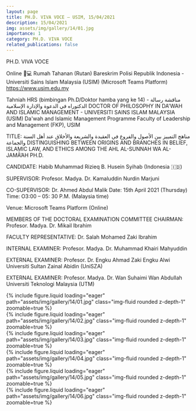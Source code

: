 ```yaml
---
layout: page
title: PH.D. VIVA VOCE – USIM, 15/04/2021
description: 15/04/2021
img: assets/img/gallery/14/01.jpg
importance: 1
category: PH.D. VIVA VOCE
related_publications: false
---
```


<p class="distill-post-title">PH.D. VIVA VOCE</p>

Online 📡💻 Rumah Tahanan (Rutan) Bareskrim Polisi Republik Indonesia - Universiti Sains Islam Malaysia (USIM) (Microsoft Teams Platform) https://www.usim.edu.my

Tahniah HRS (bimbingan Ph.D/Doktor hamba yang ke 14) - مناقشة رسالة الدكتوراه في الدعوة والإدارة الإسلامية DOCTOR OF PHILOSOPHY IN DA'WAH AND ISLAMIC MANAGEMENT - UNIVERSITI SAINS ISLAM MALAYSIA (USIM) Da'wah and Islamic Management Programme Faculty of Leadership and Management (FKP), USIM

TITLE: مناهج التمییز بین الأصول والفروع في العقیدة والشریعة والأخلاق عند أهل السنة والجماعة DISTINGUISHING BETWEEN ORIGINS AND BRANCHES IN BELIEF, ISLAMIC LAW, AND ETHICS AMONG THE AHL AL-SUNNAH WA AL-JAMĀ’AH PH.D.

CANDIDATE: Habib Muhammad Rizieq B. Husein Syihab (Indonesia 🇮🇩)

SUPERVISOR: Profesor. Madya. Dr. Kamaluddin Nurdin Marjuni

CO-SUPERVISOR: Dr. Ahmed Abdul Malik Date: 15th April 2021 (Thursday) Time: O3:00 – 05: 30 P.M. (Malaysia time)

Venue: Microsoft Teams Platform (Online)

MEMBERS OF THE DOCTORAL EXAMINATION COMMITTEE CHAIRMAN: Profesor. Madya. Dr. Mikail Ibrahim

FACULTY REPRESENTATIVE: Dr. Salah Mohamed Zaki Ibrahim

INTERNAL EXAMINER: Profesor. Madya. Dr. Muhammad Khairi Mahyuddin

EXTERNAL EXAMINER: Profesor. Dr. Engku Ahmad Zaki Engku Alwi Universiti Sultan Zainal Abidin (UniSZA)

EXTERNAL EXAMINER: Profesor. Madya. Dr. Wan Suhaimi Wan Abdullah Universiti Teknologi Malaysia (UTM)

<div class="row mt-3">
    <div class="col-sm mt-3 mt-md-0">
        {% include figure.liquid loading="eager" path="assets/img/gallery/14/01.jpg" class="img-fluid rounded z-depth-1" zoomable=true %}
    </div>
    <div class="col-sm mt-3 mt-md-0">
        {% include figure.liquid loading="eager" path="assets/img/gallery/14/02.jpg" class="img-fluid rounded z-depth-1" zoomable=true %}
    </div>
    <div class="col-sm mt-3 mt-md-0">
        {% include figure.liquid loading="eager" path="assets/img/gallery/14/03.jpg" class="img-fluid rounded z-depth-1" zoomable=true %}
    </div>
</div>
<div class="row mt-3">
    <div class="col-sm mt-3 mt-md-0">
        {% include figure.liquid loading="eager" path="assets/img/gallery/14/04.jpg" class="img-fluid rounded z-depth-1" zoomable=true %}
    </div>
    <div class="col-sm mt-3 mt-md-0">
        {% include figure.liquid loading="eager" path="assets/img/gallery/14/05.jpg" class="img-fluid rounded z-depth-1" zoomable=true %}
    </div>
    <div class="col-sm mt-3 mt-md-0">
        {% include figure.liquid loading="eager" path="assets/img/gallery/14/06.jpg" class="img-fluid rounded z-depth-1" zoomable=true %}
    </div>
